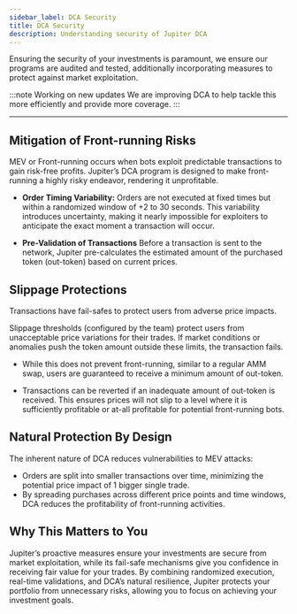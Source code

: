```yaml
---
sidebar_label: DCA Security
title: DCA Security
description: Understanding security of Jupiter DCA
---
```


<head>
    <title>DCA Security</title>
    <meta name="twitter:card" content="summary" />
</head>

Ensuring the security of your investments is paramount, we ensure our programs are audited and tested, additionally incorporating measures to protect against market exploitation.

:::note Working on new updates
We are improving DCA to help tackle this more efficiently and provide more coverage.
:::

---

## Mitigation of Front-running Risks

MEV or Front-running occurs when bots exploit predictable transactions to gain risk-free profits. Jupiter’s DCA program is designed to make front-running a highly risky endeavor, rendering it unprofitable.

- **Order Timing Variability:** Orders are not executed at fixed times but within a randomized window of +2 to 30 seconds. This variability introduces uncertainty, making it nearly impossible for exploiters to anticipate the exact moment a transaction will occur.
    
- **Pre-Validation of Transactions** Before a transaction is sent to the network, Jupiter pre-calculates the estimated amount of the purchased token (out-token) based on current prices.

## Slippage Protections

Transactions have fail-safes to protect users from adverse price impacts.

Slippage thresholds (configured by the team) protect users from unacceptable price variations for their trades. If market conditions or anomalies push the token amount outside these limits, the transaction fails.

- While this does not prevent front-running, similar to a regular AMM swap, users are guaranteed to receive a minimum amount of out-token.

- Transactions can be reverted if an inadequate amount of out-token is received. This ensures prices will not slip to a level where it is sufficiently profitable or at-all profitable for potential front-running bots.

## Natural Protection By Design

The inherent nature of DCA reduces vulnerabilities to MEV attacks:

- Orders are split into smaller transactions over time, minimizing the potential price impact of 1 bigger single trade.
- By spreading purchases across different price points and time windows, DCA reduces the profitability of front-running activities.

## Why This Matters to You

Jupiter’s proactive measures ensure your investments are secure from market exploitation, while its fail-safe mechanisms give you confidence in receiving fair value for your trades. By combining randomized execution, real-time validations, and DCA’s natural resilience, Jupiter protects your portfolio from unnecessary risks, allowing you to focus on achieving your investment goals.